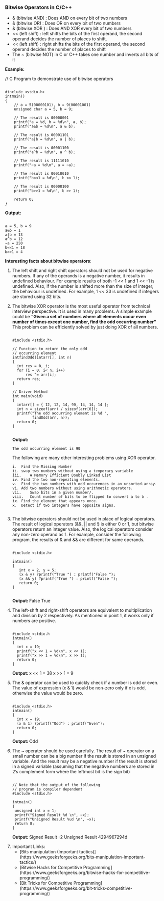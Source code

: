 ### Bitwise Operators in C/C++

<ul>
  <li> & (bitwise AND)  : Does AND on every bit of two numbers </li>
  <li> & (bitwise OR)  : Does OR on every bit of two numbers </li>
  <li> & (bitwise XOR )  : Does AND XOR  every bit of two numbers </li>
  <li> << (left shift) :  left shifts the bits of the first operand, the second operand decides the number of places to shift. </li>
  <li> << (left shift) :  right shifts the bits of the first operand, the second operand decides the number of places to shift </li>
  <li> The ~ (bitwise NOT) in C or C++ takes one number and inverts all bits of it </li>
   
  </ul>

<b>Example: </b>

// C Program to demonstrate use of bitwise operators
```

#include <stdio.h>
intmain()
{
    // a = 5(00000101), b = 9(00001001)
    unsigned char a = 5, b = 9;
  
    // The result is 00000001
    printf("a = %d, b = %d\n", a, b);
    printf("a&b = %d\n", a & b);
  
    // The result is 00001101
    printf("a|b = %d\n", a | b);
  
    // The result is 00001100
    printf("a^b = %d\n", a ^ b);
  
    // The result is 11111010
    printf("~a = %d\n", a = ~a);
  
    // The result is 00010010
    printf("b<<1 = %d\n", b << 1);
  
    // The result is 00000100
    printf("b>>1 = %d\n", b >> 1);
  
    return 0;
}

```

<b> Output: </b>

```

a = 5, b = 9
a&b = 1
a|b = 13
a^b = 12
~a = 250
b<<1 = 18
b>>1 = 4

```



<b>Interesting facts about bitwise operators:</b>

<ol>

<li>The left shift and right shift operators should not be used for negative numbers. If any of the operands is a negative number, it results in undefined behaviour.
 For example results of both -1 << 1 and 1 << -1 is undefined. Also, if the number is shifted more than the size of integer, the behaviour is undefined. For example, 1 << 33 is undefined if integers are stored using 32 bits. 
  </li>
  
<li>
  
  The bitwise XOR operator is the most useful operator from technical interview perspective. It is used in many problems. A simple example could be 
<b>“Given a set of numbers where all elements occur even number of times except one number, find the odd occurring number” </b>This problem can be efficiently solved by just doing XOR of all numbers.


  
  ```
  
  #include <stdio.h>
  
// Function to return the only odd
// occurring element
intfindOdd(intarr[], int n)
{
    int res = 0, i;
    for (i = 0; i< n; i++)
        res ^= arr[i];
    return res;
}
  
// Driver Method
int main(void)
{
    intarr[] = { 12, 12, 14, 90, 14, 14, 14 };
    int n = sizeof(arr) / sizeof(arr[0]);
    printf("The odd occurring element is %d ",
           findOdd(arr, n));
    return 0;
}
                     
```
                     
<b>Output:</b>
  
```
The odd occurring element is 90
```

The following are many other interesting problems using XOR operator.
  
 ``` 
i.	Find the Missing Number
ii.	swap two numbers without using a temporary variable
iii.	A Memory Efficient Doubly Linked List
iv.	Find the two non-repeating elements.
v.	Find the two numbers with odd occurences in an unsorted-array.
vi.	Add two numbers without using arithmetic operators.
vii.	Swap bits in a given number/.
viii.	Count number of bits to be flipped to convert a to b .
ix.	Find the element that appears once.
x.	Detect if two integers have opposite signs.
  
  ```

</li>                 
<li> 
  The bitwise operators should not be used in place of logical operators. The result of logical operators (&&, || and !) is either 0 or 1, but bitwise operators return an integer value. Also, the logical operators consider any non-zero operand as 1. For example, consider the following program, the results of & and && are different for same operands.

 ```
  
#include <stdio.h>
  
intmain()
{
    int x = 2, y = 5;
    (x & y) ?printf("True ") : printf("False ");
    (x && y) ?printf("True ") : printf("False ");
    return 0;
}
  
```
  
  <b> Output: </b> False True
  </li> 
<li> 
The left-shift and right-shift operators are equivalent to multiplication and division by 2 respectively. As mentioned in point 1, it works only if numbers are positive.

  ```
  
  #include <stdio.h
intmain()
{
    int x = 19;
    printf("x << 1 = %d\n", x << 1);
    printf("x >> 1 = %d\n", x >> 1);
    return 0;
}
  
  ```
  <b> Output: </b> 
x << 1 = 38
x >> 1 = 9
</li> 
  
<li> 	The & operator can be used to quickly check if a number is odd or even. The value of expression (x & 1) would be non-zero only if x is odd, otherwise the value would be zero.

  ```
  
#include <stdio.h>
intmain()
{
    int x = 19;
    (x & 1) ?printf("Odd") : printf("Even");
    return 0;
}
  
  ```
  
  <b> Output: </b>
Odd
  </li> 
 <li>  
	The ~ operator should be used carefully. The result of ~ operator on a small number can be a big number if the result is stored in an unsigned variable. And the result may be a negative number if the result is stored in a signed variable (assuming that the negative numbers are stored in 2’s complement form where the leftmost bit is the sign bit)

   ```
   
   // Note that the output of the following
// program is compiler dependent
#include <stdio.h>
  
intmain()
{
    unsigned int x = 1;
    printf("Signed Result %d \n", ~x);
    printf("Unsigned Result %ud \n", ~x);
    return 0;
}
   
   ```
   
   <b> Output: </b>
Signed Result -2 
Unsigned Result 4294967294d
   </li> 
   <li>
     Important Links:
     <ul>
<li> [Bits manipulation (Important tactics)](https://www.geeksforgeeks.org/bits-manipulation-important-tactics/)  </li> 
  <li>[Bitwise Hacks for Competitive Programming](https://www.geeksforgeeks.org/bitwise-hacks-for-competitive-programming/)  </li> 
<li>[Bit Tricks for Competitive Programming](https://www.geeksforgeeks.org/bit-tricks-competitive-programming/)  </li> 
     </ul>
  </li> 
  </ol>
